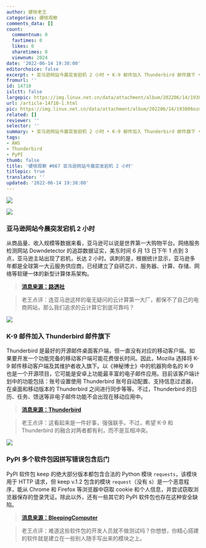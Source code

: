 ```yaml
---
author: 硬核老王
categories: 硬核观察
comments_data: []
count:
  commentnum: 0
  favtimes: 0
  likes: 0
  sharetimes: 0
  viewnum: 2024
date: '2022-06-14 19:38:00'
editorchoice: false
excerpt: • 亚马逊网站今晨突发宕机 2 小时 • K-9 邮件加入 Thunderbird 邮件旗下 • PyPI 多个软件包因拼写错误包含后门
fromurl: ''
id: 14710
islctt: false
largepic: https://img.linux.net.cn/data/attachment/album/202206/14/193806ozm2hhwtllorv2wl.jpg
url: /article-14710-1.html
pic: https://img.linux.net.cn/data/attachment/album/202206/14/193806ozm2hhwtllorv2wl.jpg.thumb.jpg
related: []
reviewer: ''
selector: ''
summary: • 亚马逊网站今晨突发宕机 2 小时 • K-9 邮件加入 Thunderbird 邮件旗下 • PyPI 多个软件包因拼写错误包含后门
tags:
- AWS
- Thunderbird
- PyPI
thumb: false
title: '硬核观察 #667 亚马逊网站今晨突发宕机 2 小时'
titlepic: true
translator: ''
updated: '2022-06-14 19:38:00'
---
```


![](/data/attachment/album/202206/14/193806ozm2hhwtllorv2wl.jpg)


![](/data/attachment/album/202206/14/193815zcof5a3memav5ogm.jpg)


### 亚马逊网站今晨突发宕机 2 小时


从商品量、收入规模等数据来看，亚马逊可以说是世界第一大购物平台。网络服务检测网站 Downdetector 的追踪数据证实，美东时间 6 月 13 日下午 1 点到 3 点，亚马逊主站出现了宕机，长达 2 小时。讽刺的是，根据统计显示，亚马逊多年都是全球第一大云服务供应商，已经建立了自研芯片、服务器、计算、存储、网络等软硬一体的新型计算体系架构。



> 
> **[消息来源：路透社](https://www.reuters.com/technology/amazon-down-thousands-users-downdetector-2022-06-13/)**
> 
> 
> 



> 
> 老王点评：连亚马逊这样的毫无疑问的云计算第一大厂，都保不了自己的电商网站，那么我们追求的云计算它到底可靠吗？
> 
> 
> 


![](/data/attachment/album/202206/14/193824lupeeea61p11ss6x.jpg)


### K-9 邮件加入 Thunderbird 邮件旗下


Thunderbird 是最好的开源邮件桌面客户端，但一直没有对应的移动客户端。如果要开发一个功能完备的移动客户端可能花费很长时间。因此，Mozilla 选择将 K-9 邮件移动客户端及其维护者收入旗下。以《神秘博士》中的机器狗命名的 K-9 也是一个开源项目，它可能是安卓上功能最丰富的电子邮件应用。目前该客户端计划中的功能包括：账号设置使用 Thunderbird 账号自动配置、支持信息过滤器，在桌面和移动版本的 Thunderbird 之间进行同步等等。不过，Thunderbird 的日历、任务、馈送等非电子邮件功能不会出现在移动应用中。



> 
> **[消息来源：Thunderbird](https://blog.thunderbird.net/2022/06/revealed-thunderbird-on-android-plans-k9/)**
> 
> 
> 



> 
> 老王点评：这看起来是一件好事，强强联手。不过，希望 K-9 和 Thunderbird 的融合对两者都有利，而不是互相冲突。
> 
> 
> 


![](/data/attachment/album/202206/14/193838qzgb3z031p0i1j0j.jpg)


### PyPI 多个软件包因拼写错误包含后门


PyPI 软件包 keep 的绝大部分版本都包含合法的 Python 模块 `requests`，该模块用于 HTTP 请求，但 keep v.1.2 包含的模块 `request`（没有 s）是一个恶意程序，能从 Chrome 和 Firefox 等浏览器中窃取 cookie 和个人信息，并尝试窃取浏览器保存的登录凭证。除此以外，还有一些其它的 PyPI 软件包也存在这种安全缺陷。



> 
> **[消息来源：BleepingComputer](https://www.bleepingcomputer.com/news/security/pypi-package-keep-mistakenly-included-a-password-stealer/)**
> 
> 
> 



> 
> 老王点评：难道这些软件包的开发人员就不做测试吗？你想想，你精心搭建的软件就是建立在一些别人随手写出来的模块之上。
> 
> 
>